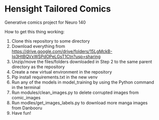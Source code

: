 # Hensight Tailored Comics

Generative comics project for Neuro 140

How to get this thing working:
1. Clone this repository to some directory
2. Download everything from https://drive.google.com/drive/folders/15LgMckB-Iq3HtBQVxWSPdOPeLGsT1Ctn?usp=sharing
3. Unzip/move the files/folders downloaded in Step 2 to the same parent directory as the repository
4. Create a new virtual environment in the repository
5. Pip install requirements.txt in the new venv
6. Run any of the models in model_training by using the Python command in the terminal
7. Run modules/clean_images.py to delete corrupted images from comic_images
8. Run modles/get_images_labels.py to download more manga images from Danbooru
9. Have fun!